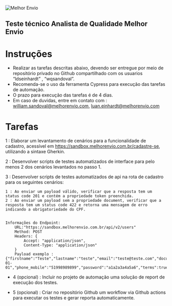 ![Melhor Envio](https://public.melhorenvio.com.br/images/logo-azul.png)

## Teste técnico Analista de Qualidade Melhor Envio

# Instruções
- Realizar as tarefas descritas abaixo, devendo ser entregue por meio de repositório privado no Github compartilhado com os usuarios “ldseinhardt” , “wqsandoval”.
- Recomenda-se o uso da ferramenta Cypress para execução das tarefas de automação.
- O prazo para execução das tarefas é de 4 dias.
- Em caso de duvidas, entre em contato com : william.sandoval@melhorenvio.com, luan.einhardt@melhorenvio.com

# Tarefas
1 : Elaborar um levantamento de cenários para a funcionalidade de cadastro, acessível em https://sandbox.melhorenvio.com.br/cadastre-se, utilizando a sintaxe Gherkin.

2 : Desenvolver scripts de testes automatizados de interface para pelo menos 2 dos cenários levantados no passo 1.

3 : Desenvolver scripts de testes automatizados de api na rota de cadastro para os seguintes cenários:
	
	1 : Ao enviar um payload válido, verificar que a resposta tem um status code 201 e contém a propriedade token preenchida.
	2 : Ao enviar um payload sem a propriedade document, verificar que a resposta tem um status code 422 e retorna uma mensagem de erro indicando a obrigatoriedade do CPF.

 
	Informações do Endpoint:
		URL:"https://sandbox.melhorenvio.com.br/api/v2/users"
		Method: POST
		Headers: {
			Accept: "application/json",
			Content-Type: "application/json"
		}
		Payload exemplo :{"firstname":"Teste","lastname":"teste","email":"teste@teste.com","document":"71172405042","birthdate":"1990-01-01","phone_mobile":"51998989899","password":"a1a2a3a4a5a6","terms":true}
	 
- 4 (opcional) : Incluir no projeto de automação uma solução de report de execução dos testes. 

- 5 (opcional) : Criar no repositório Github um workflow via Github actions para executar os testes e gerar reporta automaticamente.
